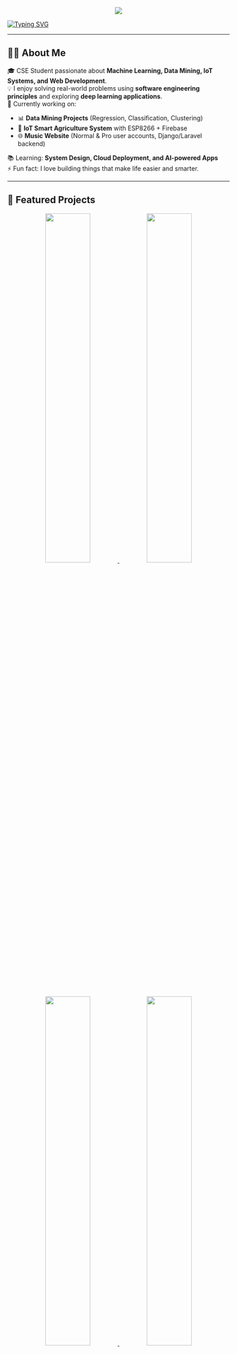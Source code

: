 <!-- Banner -->

<p align="center">
  <img src="https://capsule-render.vercel.app/api?type=venom&height=200&color=gradient&text=Muhit%20Rahman-nl-%20Junior%20software%20engineer%20and%20fullstack%20developer&fontSize=45&fontAlignY=48&animation=fadeIn
" />
</p>



<!-- Typing Animation -->
[![Typing SVG](https://readme-typing-svg.herokuapp.com?font=Fira+Code&size=28&pause=1000&color=00FFFF&center=true&vCenter=true&width=1000&lines=Hey%2C+I'm+Muhit+👋;Computer+Science+%26+Engineering+Student;+%7C+ML%2FDL+%7C+Web+Dev;IoT+%7C+Software+Engineering+Enthusiast;Always+Learning+New+Tech+🚀)](https://git.io/typing-svg)

---

## 👨‍💻 About Me  
🎓 CSE Student passionate about **Machine Learning, Data Mining, IoT Systems, and Web Development**.  
💡 I enjoy solving real-world problems using **software engineering principles** and exploring **deep learning applications**.  
🔭 Currently working on:  
- 📊 **Data Mining Projects** (Regression, Classification, Clustering)  
- 🌱 **IoT Smart Agriculture System** with ESP8266 + Firebase  
- 🌐 **Music Website** (Normal & Pro user accounts, Django/Laravel backend)  

📚 Learning: **System Design, Cloud Deployment, and AI-powered Apps**  
⚡ Fun fact: I love building things that make life easier and smarter.  

---


## 🚀 Featured Projects  

<p align="center">
  <a href="https://github.com/yourusername/House-Rent-Prediction">
    <img width="45%" src="https://github-readme-stats.vercel.app/api/pin/?username=yourusername&repo=House-Rent-Prediction&theme=react&border_color=61dafb&border_radius=10" />
  </a>
  <a href="https://github.com/yourusername/Heart-Failure-Prediction">
    <img width="45%" src="https://github-readme-stats.vercel.app/api/pin/?username=yourusername&repo=Heart-Failure-Prediction&theme=react&border_color=61dafb&border_radius=10" />
  </a>
</p>

<p align="center">
  <a href="https://github.com/yourusername/IoT-Auto-Irrigation">
    <img width="45%" src="https://github-readme-stats.vercel.app/api/pin/?username=yourusername&repo=IoT-Auto-Irrigation&theme=react&border_color=61dafb&border_radius=10" />
  </a>
  <a href="https://github.com/yourusername/Music-Website">
    <img width="45%" src="https://github-readme-stats.vercel.app/api/pin/?username=yourusername&repo=Music-Website&theme=react&border_color=61dafb&border_radius=10" />
  </a>
</p>

---

## 🛠️ Languages & Tools  

<div align="center">

### 💻 Programming  
![Python](https://img.shields.io/badge/Python-FFD43B?style=for-the-badge&logo=python&logoColor=blue)  
![Java](https://img.shields.io/badge/Java-%23ED8B00.svg?style=for-the-badge&logo=openjdk&logoColor=white)  
![C++](https://img.shields.io/badge/C%2B%2B-00599C?style=for-the-badge&logo=c%2B%2B&logoColor=white)  
![PHP](https://img.shields.io/badge/PHP-777BB4?style=for-the-badge&logo=php&logoColor=white)  
![JavaScript](https://img.shields.io/badge/JavaScript-F7DF1E.svg?style=for-the-badge&logo=javascript&logoColor=black)  

### 🌐 Web Dev  
![HTML](https://img.shields.io/badge/HTML5-E34F26.svg?style=for-the-badge&logo=html5&logoColor=white)  
![CSS](https://img.shields.io/badge/CSS3-1572B6.svg?style=for-the-badge&logo=css3&logoColor=white)  
![Django](https://img.shields.io/badge/Django-092E20.svg?style=for-the-badge&logo=django&logoColor=white)  
![Laravel](https://img.shields.io/badge/Laravel-FF2D20.svg?style=for-the-badge&logo=laravel&logoColor=white)  

### 📊 Data Science & ML/DL  
![Pandas](https://img.shields.io/badge/pandas-%23150458.svg?style=for-the-badge&logo=pandas&logoColor=white)  
![NumPy](https://img.shields.io/badge/numpy-013243.svg?style=for-the-badge&logo=numpy&logoColor=white)  
![Scikit-Learn](https://img.shields.io/badge/scikit--learn-F7931E.svg?style=for-the-badge&logo=scikit-learn&logoColor=white)  
![TensorFlow](https://img.shields.io/badge/TensorFlow-FF6F00.svg?style=for-the-badge&logo=TensorFlow&logoColor=white)  
![PyTorch](https://img.shields.io/badge/PyTorch-EE4C2C.svg?style=for-the-badge&logo=PyTorch&logoColor=white)  

### ⚙️ Tools & Platforms  
![Firebase](https://img.shields.io/badge/Firebase-FFCA28.svg?style=for-the-badge&logo=firebase&logoColor=black)  
![MySQL](https://img.shields.io/badge/MySQL-4479A1.svg?style=for-the-badge&logo=mysql&logoColor=white)  
![MongoDB](https://img.shields.io/badge/MongoDB-47A248.svg?style=for-the-badge&logo=mongodb&logoColor=white)  
![VS Code](https://img.shields.io/badge/VS%20Code-0078d7.svg?style=for-the-badge&logo=visual-studio-code&logoColor=white)  
![Linux](https://img.shields.io/badge/Linux-FCC624.svg?style=for-the-badge&logo=linux&logoColor=black)  

</div>

---

## 📈 GitHub Stats  

<p align="center">
  <img width="48%" src="https://github-readme-stats.vercel.app/api?username=yourusername&show_icons=true&theme=react&hide_border=true&bg_color=0D1117&title_color=61dafb&icon_color=61dafb" />
  <img width="48%" src="https://github-readme-streak-stats.herokuapp.com/?user=yourusername&theme=react&hide_border=true&background=0D1117&stroke=61dafb" />
</p>

---

## 🌍 Connect With Me  

<p align="center">
  <a href="mailto:yourmail@gmail.com"><img src="https://img.shields.io/badge/Gmail-D14836?style=for-the-badge&logo=gmail&logoColor=white"/></a>
  <a href="https://www.linkedin.com/in/yourlinkedin/"><img src="https://img.shields.io/badge/LinkedIn-0077B5.svg?style=for-the-badge&logo=linkedin&logoColor=white"/></a>
  <a href="https://leetcode.com/yourprofile/"><img src="https://img.shields.io/badge/LeetCode-000000.svg?style=for-the-badge&logo=leetcode&logoColor=#d16c06"/></a>
  <a href="https://kaggle.com/yourprofile"><img src="https://img.shields.io/badge/Kaggle-035a7d.svg?style=for-the-badge&logo=kaggle&logoColor=white"/></a>
  <a href="https://stackoverflow.com/users/yourid"><img src="https://img.shields.io/badge/StackOverflow-FE7A16.svg?style=for-the-badge&logo=stack-overflow&logoColor=white"/></a>
</p>

---

⭐ **"Do better. Be better. Stay better."** ⭐
